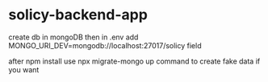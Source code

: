 # solicy-backend-app

create db in mongoDB then in .env add  MONGO_URI_DEV=mongodb://localhost:27017/solicy field

after npm install use  npx migrate-mongo up command to create fake data if you want
